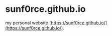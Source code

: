 # sunf0rce.github.io
my personal website
[https://sunf0rce.github.io/](https://sunf0rce.github.io/).

